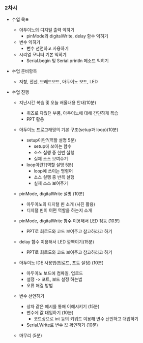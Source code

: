 ### 2차시
- 수업 목표
    - 아두이노의 디지털 출력 익히기
        - pinMode와 digitalWrite, delay 함수 익히기
    - 변수 익히기
        - 변수 선언하고 사용하기
    - 시리얼 모니터 기본 익히기
        - Serial.begin 및 Serial.println 메소드 익히기
- 수업 준비항목
    - 저항, 전선, 브레드보드, 아두이노 보드, LED

- 수업 진행
    - 지난시간 복습 및 오늘 배울내용 안내(10분) 
        - 퀴즈로 다뤘던 부품, 아두이노에 대해 간단하게 복습
        - PPT 활용
    - 아두이노 프로그래밍의 기본 구조(setup과 loop)(10분)
       	- setup이란?(역할 설명 5분)
            - setup에 쓰이는 함수
            - 소스 실행 중 한번 실행
            - 실제 소스 보여주기
        - loop이란?(역할 설명 5분)
            - loop에 쓰이는 명령어
            - 소스 실행 중 반복 실행
            - 실제 소스 보여주기
    - pinMode, digitalWrite 설명 (10분)
        - 아두이노의 디지털 핀 소개 (사진 활용) 
        - 디지털 핀이 어떤 역할을 하는지 소개
    - pinMode, digitalWrite 함수 이용해서 LED 점등 (10분)
        - PPT로 회로도와 코드 보여주고 참고하라고 하기
    - delay 함수 이용해서 LED 깜빡이기(15분)
        - PPT로 회로도와 코드 보여주고 참고하라고 하기
    - 아두이노 IDE 사용법(업로드, 포트 설정) (10분)
        - 아두이노 보드에 컴파일, 업로드
        - 설정 -> 포트, 보드 설정 하는법
        - 오류 해결 방법

    - 변수 선언하기 
        - 상자 같은 예시를 통해 이해시키기 (15분)
        - 변수에 값 대입하기 (10분)
            - 코드상으로 int 등의 키워드 이용해 변수 선언하고 대입하기
        - Serial.Write로 변수 값 확인하기 (10분)

    - 마무리 (5분)
